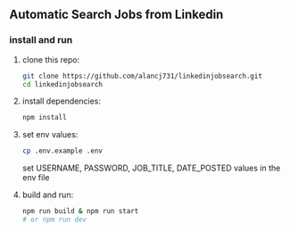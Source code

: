 ## Automatic Search Jobs from Linkedin

### install and run
1. clone this repo:
   ```bash
   git clone https://github.com/alancj731/linkedinjobsearch.git
   cd linkedinjobsearch
   ```

2. install dependencies:
   ```bash
   npm install
   ```

3. set env values:
   ```bash
   cp .env.example .env
   ```
   set USERNAME, PASSWORD, JOB_TITLE, DATE_POSTED values in the env file

4. build and run:
   ```bash
   npm run build & npm run start
   # or npm run dev
   ```


